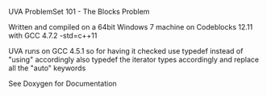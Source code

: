 UVA ProblemSet 101 - The Blocks Problem

Written and compiled on a 64bit Windows 7 machine on Codeblocks 12.11 with GCC 4.7.2 -std=c++11

UVA runs on GCC 4.5.1 so for having it checked use typedef instead of "using" accordingly
also typedef the iterator types accordingly and replace all the "auto" keywords

See Doxygen for Documentation
